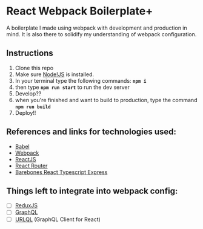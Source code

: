 # React Webpack Boilerplate+
A boilerplate I made using webpack with development and production in mind. It is also there to solidify my understanding of webpack configuration.

## Instructions
1. Clone this repo
2. Make sure [Node!JS](https://nodejs.org/en/) is installed.
3. In your terminal type the following commands: **```npm i```**
4. then type **```npm run start```** to run the dev server
5. Develop??
6. when you're finished and want to build to production, type the command **```npm run build```**
7. Deploy!!

## References and links for technologies used:
- [Babel](https://babeljs.io/)
- [Webpack](https://webpack.js.org/)
- [ReactJS](https://reactjs.org/)
- [React Router](https://reacttraining.com)
- [Barebones React Typescript Express](https://github.com/covalence-io/barebones-react-typescript-express)

## Things left to integrate into webpack config:
- [ ] [ReduxJS](https://redux.js.org/)
- [ ] [GraphQL](https://graphql.org/)
- [ ] [URLQL](https://formidable.com/open-source/urql/) (GraphQL Client for React)